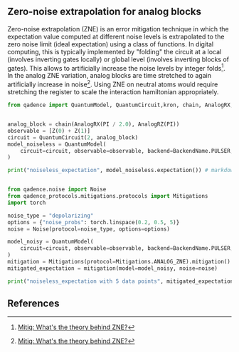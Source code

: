 ## Zero-noise extrapolation for analog blocks

Zero-noise extrapolation (ZNE) is an error mitigation technique in which the expectation value computed at different noise levels is extrapolated to the zero noise limit (ideal expectation) using a class of functions. In digital computing, this is typically implemented by "folding" the circuit at a local (involves inverting gates locally) or global level (involves inverting blocks of gates). This allows to artificially increase the noise levels by integer folds[^1]. In the analog ZNE variation, analog blocks are time stretched to again artificially increase in noise[^1]. Using ZNE on neutral atoms would require stretching the register to scale the interaction hamiltonian appropriately.

```python exec="on" source="material-block" session="mv" result="json"
from qadence import QuantumModel, QuantumCircuit,kron, chain, AnalogRX, AnalogRZ, PI, BackendName, DiffMode,Z


analog_block = chain(AnalogRX(PI / 2.0), AnalogRZ(PI))
observable = [Z(0) + Z(1)]
circuit = QuantumCircuit(2, analog_block)
model_noiseless = QuantumModel(
    circuit=circuit, observable=observable, backend=BackendName.PULSER, diff_mode=DiffMode.GPSR
)

print("noiseless_expectation", model_noiseless.expectation()) # markdown-exec: hide

```

```python exec="on" source="material-block" session="mv" result="json"

from qadence.noise import Noise
from qadence_protocols.mitigations.protocols import Mitigations
import torch

noise_type = "depolarizing"
options = {"noise_probs": torch.linspace(0.2, 0.5, 5)}
noise = Noise(protocol=noise_type, options=options)

model_noisy = QuantumModel(
    circuit=circuit, observable=observable, backend=BackendName.PULSER, diff_mode=DiffMode.GPSR, noise=noise
)
mitigation = Mitigations(protocol=Mitigations.ANALOG_ZNE).mitigation()
mitigated_expectation = mitigation(model=model_noisy, noise=noise)

print("noiseless_expectation with 5 data points", mitigated_expectation) # markdown-exec: hide

```

## References

[^1]: [Mitiq: What's the theory behind ZNE?](https://mitiq.readthedocs.io/en/stable/guide/zne-5-theory.html)
